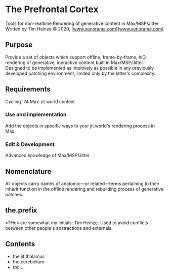 # The Prefrontal Cortex
Tools for non-realtime Rendering of generative content in Max/MSP/Jitter
Written by Tim Heinze © 2020, [www.xenorama.com](www.xenorama.com)

## Purpose
Provide a set of objects which support offline, frame-by-frame, hiQ rendering of generative, ineractive content built in Max/MSP/Jitter. Designed to be implemented as intuitively as possible in any previously developed patching environment, limited only by the latter's complexity. 

## Requirements
Cycling '74 Max. jit.world context.

### Use and implementation
Add the objects in specific ways to your jit.world's rendering process in Max.

### Edit & Development
Advanced knowledge of Max/MSP/Jitter.

## Nomenclature
All objects carry names of anatomic—or related—terms pertaining to their inherit function in the offline rendering and rebuilding process of generative patches.

## the.prefix
«THe» are somewhat my initials: Tim Heinze.
Used to avoid conflicts between other people's abstractions and externals.

## Contents
* the.jit.thalamus
* the.cerebellum
* tbc … 
